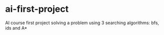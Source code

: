 # ai-first-project
AI course first project
solving a problem using 3 searching algorithms: bfs, ids and A*
